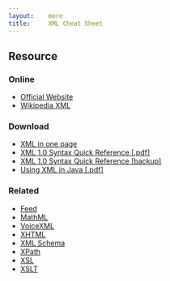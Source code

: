 ```yaml
---
layout:    more
title:     XML Cheat Sheet
---
```

<div class="content content-400">
    <div class="board board-326">
        <h2 class="board-title">Resource</h2>
        <div class="board-card">
            <h3 class="board-card-title">Online</h3>
            <ul>
                <li><a href="http://www.w3.org/XML/">Official Website</a></li>
                <li><a href="http://en.wikipedia.org/wiki/XML">Wikipedia XML</a></li>
            </ul>
        </div>
        <div class="board-card">
            <h3 class="board-card-title">Download</h3>
            <ul>
                <li><a href="http://www.xml.su/">XML in one page</a></li>
                <li><a href="http://www.mulberrytech.com/quickref/XMLquickref.pdf">XML 1.0 Syntax Quick Reference [.pdf]</a></li>
                <li><a href="/static/cs/XMLquickref.pdf">XML 1.0 Syntax Quick Reference [backup]</a></li>
                <li><a href="http://refcardz.dzone.com/refcardz/using-xml-java">Using XML in Java [.pdf]</a></li>
            </ul>
        </div>
        <div class="board-card">
            <h3 class="board-card-title">Related</h3>
            <ul>
                <li><a href="/feed/" title="Feed Cheat Sheet">Feed</a></li>
                <li><a href="/mathml" title="MathML Cheat Sheet">MathML</a></li>
                <li><a href="/voicexml" title="VoiceXML Cheat Sheet">VoiceXML</a></li>
                <li><a href="/xhtml" title="XHTML Cheat Sheet">XHTML</a></li>
                <li><a href="/xml-schema/" title="XML Schema Cheat Sheet">XML Schema</a></li>
                <li><a href="/xpath" title="XPath Cheat Sheet">XPath</a></li>
                <li><a href="/xsl" title="XSL Cheat Sheet">XSL</a></li>
                <li><a href="/xslt" title="XSLT Cheat Sheet">XSLT</a></li>
            </ul>
        </div>
    </div>
</div>
